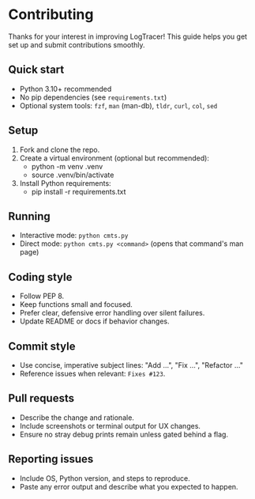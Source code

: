 # Contributing

Thanks for your interest in improving LogTracer! This guide helps you get set up and submit contributions smoothly.

## Quick start
- Python 3.10+ recommended
- No pip dependencies (see `requirements.txt`)
- Optional system tools: `fzf`, `man` (man-db), `tldr`, `curl`, `col`, `sed`

## Setup
1. Fork and clone the repo.
2. Create a virtual environment (optional but recommended):
   - python -m venv .venv
   - source .venv/bin/activate
3. Install Python requirements:
   - pip install -r requirements.txt

## Running
- Interactive mode: `python cmts.py`
- Direct mode: `python cmts.py <command>` (opens that command's man page)

## Coding style
- Follow PEP 8.
- Keep functions small and focused.
- Prefer clear, defensive error handling over silent failures.
- Update README or docs if behavior changes.

## Commit style
- Use concise, imperative subject lines: "Add …", "Fix …", "Refactor …"
- Reference issues when relevant: `Fixes #123`.

## Pull requests
- Describe the change and rationale.
- Include screenshots or terminal output for UX changes.
- Ensure no stray debug prints remain unless gated behind a flag.

## Reporting issues
- Include OS, Python version, and steps to reproduce.
- Paste any error output and describe what you expected to happen.
